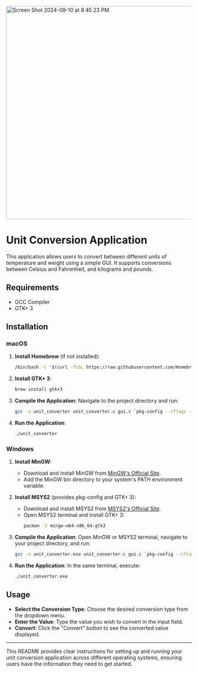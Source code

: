 
<img width="577" alt="Screen Shot 2024-09-10 at 8 45 23 PM" src="https://github.com/user-attachments/assets/fa9e38f7-0a5b-492a-9563-7b851b1e8350">

# Unit Conversion Application

This application allows users to convert between different units of temperature and weight using a simple GUI. It supports conversions between Celsius and Fahrenheit, and kilograms and pounds.

## Requirements

- GCC Compiler
- GTK+ 3

## Installation

### macOS

1. **Install Homebrew** (if not installed):
   ```bash
   /bin/bash -c "$(curl -fsSL https://raw.githubusercontent.com/Homebrew/install/HEAD/install.sh)"
   ```

2. **Install GTK+ 3**:
   ```bash
   brew install gtk+3
   ```

3. **Compile the Application**:
   Navigate to the project directory and run:
   ```bash
   gcc -o unit_converter unit_converter.c gui.c `pkg-config --cflags --libs gtk+-3.0`
   ```

4. **Run the Application**:
   ```bash
   ./unit_converter
   ```

### Windows

1. **Install MinGW**:
   - Download and install MinGW from [MinGW's Official Site](http://www.mingw.org/).
   - Add the MinGW bin directory to your system's PATH environment variable.

2. **Install MSYS2** (provides pkg-config and GTK+ 3):
   - Download and install MSYS2 from [MSYS2's Official Site](https://www.msys2.org/).
   - Open MSYS2 terminal and install GTK+ 3:
     ```bash
     pacman -S mingw-w64-x86_64-gtk3
     ```

3. **Compile the Application**:
   Open MinGW or MSYS2 terminal, navigate to your project directory, and run:
   ```bash
   gcc -o unit_converter.exe unit_converter.c gui.c `pkg-config --cflags --libs gtk+-3.0`
   ```

4. **Run the Application**:
   In the same terminal, execute:
   ```bash
   ./unit_converter.exe
   ```

## Usage

- **Select the Conversion Type**: Choose the desired conversion type from the dropdown menu.
- **Enter the Value**: Type the value you wish to convert in the input field.
- **Convert**: Click the "Convert" button to see the converted value displayed.

---

This README provides clear instructions for setting up and running your unit conversion application across different operating systems, ensuring users have the information they need to get started.
